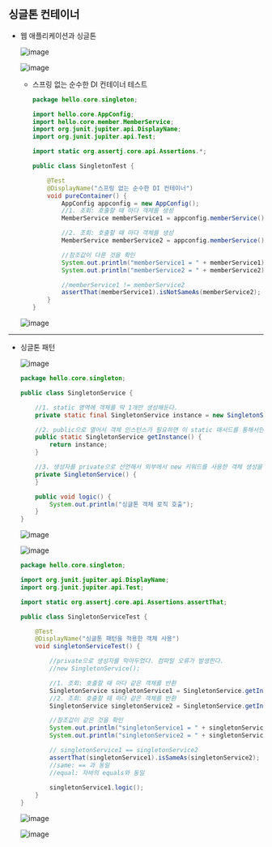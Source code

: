 ## **싱글톤 컨테이너**
  * 웹 애플리케이션과 싱글톤

    ![image](https://user-images.githubusercontent.com/79301439/160235869-0c1fe45b-d6d6-429a-94af-acbeb14951e5.png)

    ![image](https://user-images.githubusercontent.com/79301439/160235883-d77ac8a7-adfa-44ac-9917-f8f88a97dd31.png)

    * 스프링 없는 순수한 DI 컨테이너 테스트
      ```java
      package hello.core.singleton;

      import hello.core.AppConfig;
      import hello.core.member.MemberService;
      import org.junit.jupiter.api.DisplayName;
      import org.junit.jupiter.api.Test;

      import static org.assertj.core.api.Assertions.*;

      public class SingletonTest {

          @Test
          @DisplayName("스프링 없는 순수한 DI 컨테이너")
          void pureContainer() {
              AppConfig appconfig = new AppConfig();
              //1. 조회: 호출할 때 마다 객체를 생성
              MemberService memberService1 = appconfig.memberService();

              //2. 조회: 호출할 때 마다 객체를 생성
              MemberService memberService2 = appconfig.memberService();

              //참조값이 다른 것을 확인
              System.out.println("memberService1 = " + memberService1);
              System.out.println("memberService2 = " + memberService2);

              //memberService1 != memberService2
              assertThat(memberService1).isNotSameAs(memberService2);
          }
      }
      ```
      
    ![image](https://user-images.githubusercontent.com/79301439/160235957-cf87b5d3-e742-4511-bf65-d857f8fe0b24.png)

***
  * 싱글톤 패턴
    
    ![image](https://user-images.githubusercontent.com/79301439/160238576-a9c8fea4-11d7-4fa3-96f7-5da37edc7a6f.png)
    
    ```java
    package hello.core.singleton;

    public class SingletonService {

        //1. static 영역에 객체를 딱 1개만 생성해둔다.
        private static final SingletonService instance = new SingletonService();

        //2. public으로 열어서 객체 인스턴스가 필요하면 이 static 매서드를 통해서만 조회하도록 허용한다.
        public static SingletonService getInstance() {
            return instance;
        }

        //3. 생성자를 private으로 선언해서 외부에서 new 키워드를 사용한 객체 생성을 못하게 막는다.
        private SingletonService() {
        }

        public void logic() {
            System.out.println("싱글톤 객체 로직 호출");
        }
    }
    ```
    
    ![image](https://user-images.githubusercontent.com/79301439/160238627-349058fe-35bd-426d-8721-363f0d34c045.png)

    ![image](https://user-images.githubusercontent.com/79301439/160238643-013a06c7-48da-4b33-9d73-4d561c510513.png)
    
    ```java
    package hello.core.singleton;

    import org.junit.jupiter.api.DisplayName;
    import org.junit.jupiter.api.Test;

    import static org.assertj.core.api.Assertions.assertThat;

    public class SingletonServiceTest {

        @Test
        @DisplayName("싱글톤 패턴을 적용한 객체 사용")
        void singletonServiceTest() {

            //private으로 생성자를 막아두었다. 컴파일 오류가 발생한다.
            //new SingletonService();

            //1. 조회: 호출할 때 마다 같은 객체를 반환
            SingletonService singletonService1 = SingletonService.getInstance();
            //2. 조회: 호출할 때 마다 같은 객체를 반환
            SingletonService singletonService2 = SingletonService.getInstance();

            //참조값이 같은 것을 확인
            System.out.println("singletonService1 = " + singletonService1);
            System.out.println("singletonService2 = " + singletonService2);

            // singletonService1 == singletonService2
            assertThat(singletonService1).isSameAs(singletonService2);
            //same: == 과 동일
            //equal: 자바의 equals와 동일
            
            singletonService1.logic();
        }
    }
    ```
    
    ![image](https://user-images.githubusercontent.com/79301439/160238841-4c0ae54e-ae84-475b-8230-b9dd241f68be.png)

    ![image](https://user-images.githubusercontent.com/79301439/160238860-7613807c-519a-4b9e-b94a-794692040a67.png)
